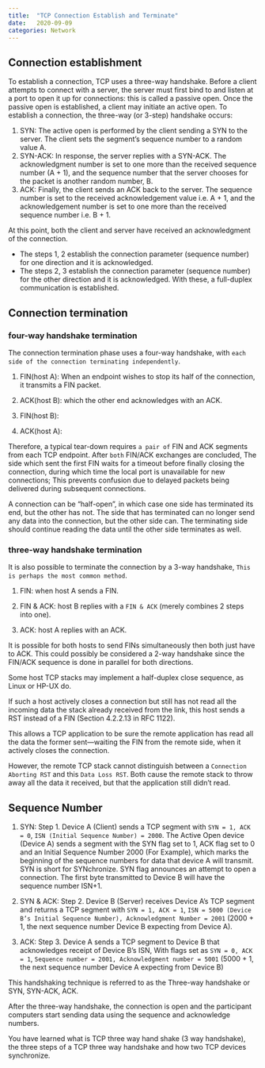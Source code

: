 ```yaml
---
title:  "TCP Connection Establish and Terminate"
date:   2020-09-09
categories: Network
---
```


## Connection establishment

To establish a connection, TCP uses a three-way handshake. Before a client attempts to connect with a server, the server must first bind to and listen at a port to open it up for connections: this is called a passive open. Once the passive open is established, a client may initiate an active open. To establish a connection, the three-way (or 3-step) handshake occurs:

1. SYN: The active open is performed by the client sending a SYN to the server. The client sets the segment’s sequence number to a random value A.
2. SYN-ACK: In response, the server replies with a SYN-ACK. The acknowledgment number is set to one more than the received sequence number (A + 1), and the sequence number that the server chooses for the packet is another random number, B.
3. ACK: Finally, the client sends an ACK back to the server. The sequence number is set to the received acknowledgement value i.e. A + 1, and the acknowledgement number is set to one more than the received sequence number i.e. B + 1.

At this point, both the client and server have received an acknowledgment of the connection.

* The steps 1, 2 establish the connection parameter (sequence number) for one direction and it is acknowledged.
* The steps 2, 3 establish the connection parameter (sequence number) for the other direction and it is acknowledged. With these, a full-duplex communication is established.

## Connection termination

### four-way handshake termination

The connection termination phase uses a four-way handshake, with `each side of the connection terminating independently`.

1. FIN(host A): When an endpoint wishes to stop its half of the connection, it transmits a FIN packet.

2. ACK(host B): which the other end acknowledges with an ACK.

3. FIN(host B):

4. ACK(host A):

Therefore, a typical tear-down requires `a pair of` FIN and ACK segments from each TCP endpoint.
After `both` FIN/ACK exchanges are concluded,
The side which sent the first FIN waits for a timeout before finally closing the connection,
during which time the local port is unavailable for new connections;
This prevents confusion due to delayed packets being delivered during subsequent connections.

A connection can be “half-open”, in which case one side has terminated its end, but the other has not.
The side that has terminated can no longer send any data into the connection, but the other side can.
The terminating side should continue reading the data until the other side terminates as well.

### three-way handshake termination

It is also possible to terminate the connection by a 3-way handshake,
`This is perhaps the most common method`.

1. FIN: when host A sends a FIN.

2. FIN & ACK: host B replies with a `FIN & ACK` (merely combines 2 steps into one).

3. ACK: host A replies with an ACK.

It is possible for both hosts to send FINs simultaneously then both just have to ACK. This could possibly be considered a 2-way handshake since the FIN/ACK sequence is done in parallel for both directions.

Some host TCP stacks may implement a half-duplex close sequence, as Linux or HP-UX do.

If such a host actively closes a connection but still has not read all the incoming data
the stack already received from the link, this host sends a RST instead of a FIN
(Section 4.2.2.13 in RFC 1122).

This allows a TCP application to be sure the remote application has read all the data
the former sent—waiting the FIN from the remote side, when it actively closes the connection.

However, the remote TCP stack cannot distinguish between a `Connection Aborting RST`
and this `Data Loss RST`.
Both cause the remote stack to throw away all the data it received, but that the application still didn’t read.

## Sequence Number

1. SYN: Step 1. Device A (Client) sends a TCP segment with `SYN = 1, ACK = 0`, `ISN (Initial Sequence Number) = 2000`.
The Active Open device (Device A) sends a segment with the SYN flag set to 1, ACK flag set to 0 and an Initial Sequence Number 2000 (For Example), which marks the beginning of the sequence numbers for data that device A will transmit.
SYN is short for SYNchronize. SYN flag announces an attempt to open a connection. The first byte transmitted to Device B will have the sequence number ISN+1.

2. SYN & ACK: Step 2. Device B (Server) receives Device A’s TCP segment and returns a TCP segment with
`SYN = 1, ACK = 1`, `ISN = 5000 (Device B’s Initial Sequence Number), Acknowledgment Number = 2001` (2000 + 1, the next sequence number Device B expecting from Device A).

3. ACK: Step 3. Device A sends a TCP segment to Device B that acknowledges receipt of Device B’s ISN, With flags set as `SYN = 0, ACK = 1`, `Sequence number = 2001, Acknowledgment number = 5001` (5000 + 1, the next sequence number Device A expecting from Device B)

This handshaking technique is referred to as the Three-way handshake or SYN, SYN-ACK, ACK.

After the three-way handshake, the connection is open and the participant computers start sending data using the sequence and acknowledge numbers.

You have learned what is TCP three way hand shake (3 way handshake), the three steps of a TCP three way handshake and how two TCP devices synchronize.
